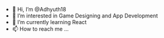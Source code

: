 - 👋 Hi, I’m @Adhyuth18
- 👀 I’m interested in Game Designing and App Development
- 🌱 I’m currently learning React
- 📫 How to reach me ...

<!---
Adhyuth18/Adhyuth18 is a ✨ special ✨ repository because its `README.md` (this file) appears on your GitHub profile.
You can click the Preview link to take a look at your changes.
--->
